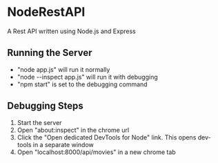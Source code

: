 # NodeRestAPI
A Rest API written using Node.js and Express

## Running the Server
* "node app.js" will run it normally
* "node --inspect app.js" will run it with debugging
* "npm start" is set to the debugging command

## Debugging Steps
1. Start the server
2. Open "about:inspect" in the chrome url
3. Click the "Open dedicated DevTools for Node" link. This opens dev-tools in a separate window
4. Open "localhost:8000/api/movies" in a new chrome tab
